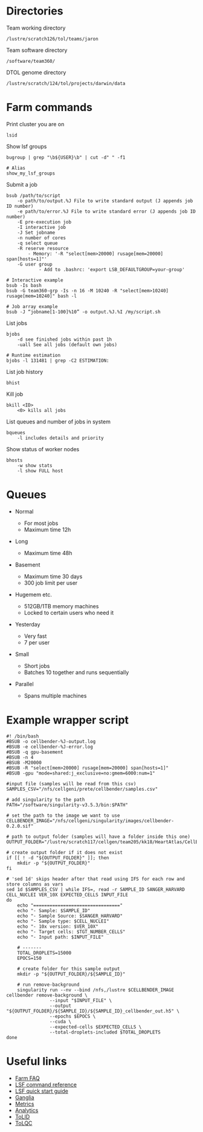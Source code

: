 # Directories

Team working directory
```
/lustre/scratch126/tol/teams/jaron
```
Team software directory
```
/software/team360/
```
DTOL genome directory
```
/lustre/scratch/124/tol/projects/darwin/data
```

# Farm commands

Print cluster you are on
```
lsid 
```
Show lsf groups
```
bugroup | grep "\b${USER}\b" | cut -d" " -f1

# Alias
show_my_lsf_groups
```
Submit a job
```
bsub /path/to/script
	-o path/to/output.%J File to write standard output (J appends job ID number)
	-e path/to/error.%J File to write standard error (J appends job ID number)
	-E pre-execution job
	-I interactive job
	-J Set jobname
	-n number of cores
	-q select queue
	-R reserve resource
	    - Memory: '-R "select[mem>20000] rusage[mem=20000] span[hosts=1]"'
	-G user group
        	- Add to .bashrc: 'export LSB_DEFAULTGROUP=your-group'
        
# Interactive example
bsub -Is bash
bsub -G team360-grp -Is -n 16 -M 10240 -R "select[mem>10240] rusage[mem=10240]" bash -l 
	
# Job array example
bsub -J “jobname[1-100]%10” -o output.%J.%I /my/script.sh
```
List jobs
```
bjobs
	-d see finished jobs within past 1h
	-uall See all jobs (default own jobs)
	
# Runtime estimation
bjobs -l 131481 | grep -C2 ESTIMATION:
```
List job history
```
bhist
```
Kill job 
```
bkill <ID>
	<0> kills all jobs
```
List queues and number of jobs in system
```
bqueues
	-l includes details and priority
```
Show status of worker nodes
```
bhosts
	-w show stats
	-l show FULL host 
```

# Queues
- Normal 
	- For most jobs
	- Maximum time 12h

- Long
	- Maximum time 48h

- Basement
	- Maximum time 30 days
	- 300 job limit per user

- Hugemem etc.
	- 512GB/1TB memory machines
	- Locked to certain users who need it

- Yesterday
	- Very fast
	- 7 per user

- Small
	- Short jobs
	- Batches 10 together and runs sequentially

- Parallel
	- Spans multiple machines


# Example wrapper script
```
#! /bin/bash
#BSUB -o cellbender-%J-output.log
#BSUB -e cellbender-%J-error.log 
#BSUB -q gpu-basement
#BSUB -n 4  
#BSUB -M20000
#BSUB -R "select[mem>20000] rusage[mem=20000] span[hosts=1]"
#BSUB -gpu "mode=shared:j_exclusive=no:gmem=6000:num=1"

#input file (samples will be read from this csv)
SAMPLES_CSV="/nfs/cellgeni/prete/cellbender/samples.csv"

# add singularity to the path
PATH="/software/singularity-v3.5.3/bin:$PATH"

# set the path to the image we want to use
CELLBENDER_IMAGE="/nfs/cellgeni/singularity/images/cellbender-0.2.0.sif"

# path to output folder (samples will have a folder inside this one)
OUTPUT_FOLDER="/lustre/scratch117/cellgen/team205/kk18/HeartAtlas/CellBender/outs"

# create output folder if it does not exist
if [[ ! -d "${OUTPUT_FOLDER}" ]]; then
    mkdir -p "${OUTPUT_FOLDER}"
fi

# 'sed 1d' skips header after that read using IFS for each row and store columns as vars
sed 1d $SAMPLES_CSV | while IFS=, read -r SAMPLE_ID SANGER_HARVARD CELL_NUCLEI VER_10X EXPECTED_CELLS INPUT_FILE
do
    echo "================================"
    echo "- Sample: $SAMPLE_ID"
    echo "- Sample Source: $SANGER_HARVARD"
    echo "- Sample type: $CELL_NUCLEI"
    echo "- 10x version: $VER_10X"
    echo "- Target cells: $TGT_NUMBER_CELLS"
    echo "- Input path: $INPUT_FILE"

    # -------
    TOTAL_DROPLETS=15000
    EPOCS=150

    # create folder for this sample output
    mkdir -p "${OUTPUT_FOLDER}/${SAMPLE_ID}"

    # run remove-background
    singularity run --nv --bind /nfs,/lustre $CELLBENDER_IMAGE cellbender remove-background \
                --input "$INPUT_FILE" \
                --output "${OUTPUT_FOLDER}/${SAMPLE_ID}/${SAMPLE_ID}_cellbender_out.h5" \
                --epochs $EPOCS \
		        --cuda \
                --expected-cells $EXPECTED_CELLS \
                --total-droplets-included $TOTAL_DROPLETS
done
```

# Useful links
- [Farm FAQ](https://ssg-confluence.internal.sanger.ac.uk/display/FARM)
- [LSF command reference](https://www.ibm.com/docs/en/spectrum-lsf/10.1.0?topic=reference-command)
- [LSF quick start guide](https://www.ibm.com/docs/en/spectrum-lsf/10.1.0?topic=started-quick-start-guid)
- [Ganglia](https://ganglia.internal.sanger.ac.uk/ganglia/)
- [Metrics](https://metrics.internal.sanger.ac.uk/)
- [Analytics](http://analytics01.internal.sanger.ac.uk)
- [ToLID](https://id.tol.sanger.ac.uk/search)
- [ToLQC](https://tolqc.cog.sanger.ac.uk)
